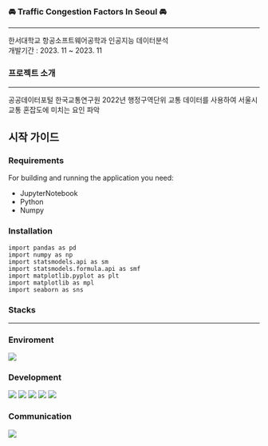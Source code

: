 ### 🚘 Traffic Congestion Factors In Seoul 🚘
____________________________________________________________
한서대학교 항공소프트웨어공학과 인공지능 데이터분석
<br>
개발기간 : 2023. 11 ~ 2023. 11

### 프로젝트 소개
___
공공데이터포털 한국교통연구원 2022년 행정구역단위 교통 데이터를 사용하여 서울시 교통 혼잡도에 미치는 요인 파악


## 시작 가이드

### Requirements
For building and running the application you need:

- JupyterNotebook
- Python
- Numpy

### Installation

    import pandas as pd
    import numpy as np
    import statsmodels.api as sm
    import statsmodels.formula.api as smf
    import matplotlib.pyplot as plt
    import matplotlib as mpl
    import seaborn as sns


### Stacks
___
### Enviroment
<div>
    <img src="https://img.shields.io/badge/Jupyter-F37626?style=flat-square&logo=Jupyter&logoColor=white">  
</div>
    
    
### Development
<div>
    <img src="https://img.shields.io/badge/python-3776AB?style=flat-square&logo=python&logoColor=white">
    <img src="https://img.shields.io/badge/pandas-150458?style=flat-square&logo=python&logoColor=white"> 
    <img src="https://img.shields.io/badge/statsmodels-150458?style=flat-square&logoColor=white"> 
    <img src="https://img.shields.io/badge/matplotlib-150458?style=flat-square&logoColor=white"> 
    <img src="https://img.shields.io/badge/seaborn-150458?style=flat-square&logoColor=white"> 
</div>

    
### Communication
<div>
    <img src="https://img.shields.io/badge/notion-000000?style=flat-square&logo=Notion&logoColor=white"> 
</div>
